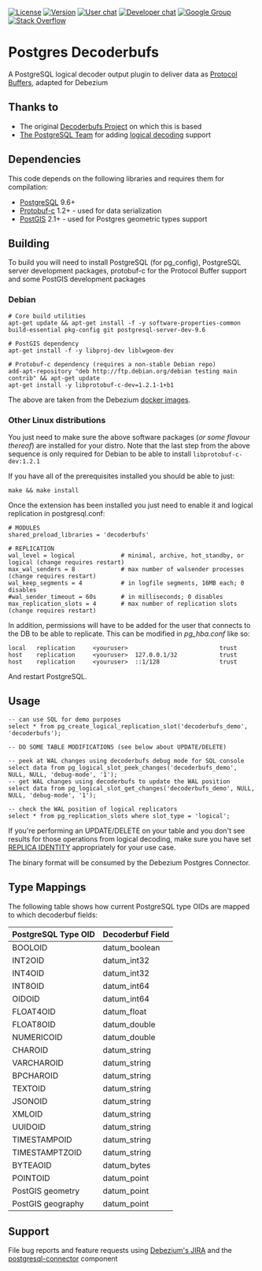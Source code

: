 [![License](https://img.shields.io/badge/license-MIT-brightgreen.svg?maxAge=2592000)](https://opensource.org/licenses/MIT)
[![Version](https://img.shields.io/badge/version-0.1.0-brightgreen.svg?maxAge=2592000)]()
[![User chat](https://img.shields.io/badge/chat-users-brightgreen.svg)](https://gitter.im/debezium/user)
[![Developer chat](https://img.shields.io/badge/chat-devs-brightgreen.svg)](https://gitter.im/debezium/dev)
[![Google Group](https://img.shields.io/:mailing%20list-debezium-brightgreen.svg)](https://groups.google.com/forum/#!forum/debezium)
[![Stack Overflow](http://img.shields.io/:stack%20overflow-debezium-brightgreen.svg)](http://stackoverflow.com/questions/tagged/debezium)

# Postgres Decoderbufs

A PostgreSQL logical decoder output plugin to deliver data as [Protocol Buffers](https://developers.google.com/protocol-buffers), adapted for Debezium

## Thanks to
- The original [Decoderbufs Project](https://github.com/xstevens/decoderbufs) on which this is based 
- [The PostgreSQL Team](https://postgresql.org) for adding [logical decoding](http://www.postgresql.org/docs/9.4/static/logicaldecoding.html) support

## Dependencies
This code depends on the following libraries and requires them for compilation:

* [PostgreSQL](http://www.postgresql.org) 9.6+
* [Protobuf-c](https://github.com/protobuf-c/protobuf-c) 1.2+ - used for data serialization
* [PostGIS](http://www.postgis.net/) 2.1+ - used for Postgres geometric types support

## Building

To build you will need to install PostgreSQL (for pg_config), PostgreSQL server development packages, protobuf-c for the
Protocol Buffer support and some PostGIS development packages 

### Debian

    # Core build utilities 
    apt-get update && apt-get install -f -y software-properties-common build-essential pkg-config git postgresql-server-dev-9.6 
    
    # PostGIS dependency
    apt-get install -f -y libproj-dev liblwgeom-dev

    # Protobuf-c dependency (requires a non-stable Debian repo)
    add-apt-repository "deb http://ftp.debian.org/debian testing main contrib" && apt-get update
    apt-get install -y libprotobuf-c-dev=1.2.1-1+b1

The above are taken from the Debezium [docker images](https://github.com/debezium/docker-images).

### Other Linux distributions

You just need to make sure the above software packages (_or some flavour thereof_) are installed for your distro. 
Note that the last step from the above sequence is only required for Debian to be able to install `libprotobuf-c-dev:1.2.1`

If you have all of the prerequisites installed you should be able to just:

    make && make install

Once the extension has been installed you just need to enable it and logical replication in postgresql.conf:

    # MODULES
    shared_preload_libraries = 'decoderbufs'
    
    # REPLICATION
    wal_level = logical             # minimal, archive, hot_standby, or logical (change requires restart)
    max_wal_senders = 8             # max number of walsender processes (change requires restart)
    wal_keep_segments = 4           # in logfile segments, 16MB each; 0 disables
    #wal_sender_timeout = 60s       # in milliseconds; 0 disables
    max_replication_slots = 4       # max number of replication slots (change requires restart)

In addition, permissions will have to be added for the user that connects to the DB to be able to replicate. This can be modified in _pg\_hba.conf_ like so:

    local   replication     <youruser>                          trust
    host    replication     <youruser>  127.0.0.1/32            trust
    host    replication     <youruser>  ::1/128                 trust
    
And restart PostgreSQL.

## Usage
    -- can use SQL for demo purposes
    select * from pg_create_logical_replication_slot('decoderbufs_demo', 'decoderbufs');
    
    -- DO SOME TABLE MODIFICATIONS (see below about UPDATE/DELETE)
    
    -- peek at WAL changes using decoderbufs debug mode for SQL console
    select data from pg_logical_slot_peek_changes('decoderbufs_demo', NULL, NULL, 'debug-mode', '1');
    -- get WAL changes using decoderbufs to update the WAL position
    select data from pg_logical_slot_get_changes('decoderbufs_demo', NULL, NULL, 'debug-mode', '1');
    
    -- check the WAL position of logical replicators
    select * from pg_replication_slots where slot_type = 'logical';

If you're performing an UPDATE/DELETE on your table and you don't see results for those operations from logical decoding, make sure you have set [REPLICA IDENTITY](http://www.postgresql.org/docs/9.4/static/sql-altertable.html#SQL-CREATETABLE-REPLICA-IDENTITY) appropriately for your use case.
    
The binary format will be consumed by the Debezium Postgres Connector.
          
## Type Mappings

The following table shows how current PostgreSQL type OIDs are mapped to which decoderbuf fields:

| PostgreSQL Type OID | Decoderbuf Field |
|---------------------|---------------|
| BOOLOID             | datum_boolean |
| INT2OID             | datum_int32   |
| INT4OID             | datum_int32   |
| INT8OID             | datum_int64   |
| OIDOID              | datum_int64   |
| FLOAT4OID           | datum_float   |
| FLOAT8OID           | datum_double  |
| NUMERICOID          | datum_double  |
| CHAROID             | datum_string  |
| VARCHAROID          | datum_string  |
| BPCHAROID           | datum_string  |
| TEXTOID             | datum_string  |
| JSONOID             | datum_string  |
| XMLOID              | datum_string  |
| UUIDOID             | datum_string  |
| TIMESTAMPOID        | datum_string  |
| TIMESTAMPTZOID      | datum_string  |
| BYTEAOID            | datum_bytes   |
| POINTOID            | datum_point   |
| PostGIS geometry    | datum_point   |
| PostGIS geography   | datum_point   |

## Support

File bug reports and feature requests using [Debezium's JIRA](https://issues.jboss.org/browse/DBZ) and the 
[postgresql-connector](https://issues.jboss.org/browse/DBZ/component/12323543) component
